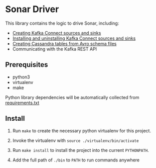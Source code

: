 # Sonar Driver

This library contains the logic to drive Sonar, including:

* [Creating Kafka Connect sources and sinks](./doc/creating_connectors.md)
* [Installing and uninstalling Kafka Connect sources and sinks](./doc/installing_connectors.md)
* [Creating Cassandra tables from Avro schema files](./doc/creating_cassandra_tables.md)
* Communicating with the Kafka REST API

## Prerequisites

* python3
* virtualenv
* make

Python library dependencies will be automatically collected from [requirements.txt](./requirements.txt)

## Install

1. Run `make` to create the necessary python virtualenv for this project.

2. Invoke the virtualenv with `source ./virtualenv/bin/activate`

3. Run `make install` to install the project into the current `PYTHONPATH`.

4. Add the full path of `./bin` to `PATH` to run commands anywhere

